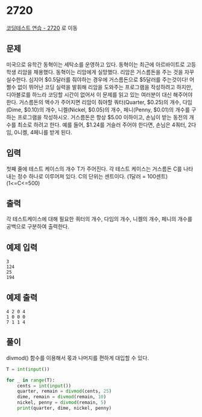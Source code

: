 # 2720

[코딩테스트 연습 - 2720][1] 로 이동

## 문제

미국으로 유학간 동혁이는 세탁소를 운영하고 있다. 동혁이는 최근에 아르바이트로 고등학생 리암을 채용했다.
동혁이는 리암에게 실망했다.
리암은 거스름돈을 주는 것을 자꾸 실수한다.
심지어 \$0.5달러를 줘야하는 경우에 거스름돈으로 \$5달러를 주는것이다!
어쩔수 없이 뛰어난 코딩 실력을 발휘해 리암을 도와주는 프로그램을 작성하려고 하지만, 디아블로를 하느라 코딩할 시간이 없어서 이 문제를 읽고 있는 여러분이 대신 해주어야 한다.
거스름돈의 액수가 주어지면 리암이 줘야할 쿼터(Quarter, \$0.25)의 개수, 다임(Dime, \$0.10)의 개수, 니켈(Nickel, \$0.05)의 개수, 페니(Penny, \$0.01)의 개수를 구하는 프로그램을 작성하시오. 거스름돈은 항상 \$5.00 이하이고, 손님이 받는 동전의 개수를 최소로 하려고 한다. 예를 들어, \$1.24를 거슬러 주어야 한다면, 손님은 4쿼터, 2다임, 0니켈, 4페니를 받게 된다.

## 입력

첫째 줄에 테스트 케이스의 개수 T가 주어진다. 각 테스트 케이스는 거스름돈 C를 나타내는 정수 하나로 이루어져 있다. C의 단위는 센트이다. (1달러 = 100센트) (1<=C<=500)

## 출력

각 테스트케이스에 대해 필요한 쿼터의 개수, 다임의 개수, 니켈의 개수, 페니의 개수를 공백으로 구분하여 출력한다.

## 예제 입력

```
3
124
25
194
```

## 예제 출력

```
4 2 0 4
1 0 0 0
7 1 1 4
```

## 풀이

divmod() 함수를 이용해서 몫과 나머지를 편하게 대입할 수 있다.

```python
T = int(input())

for _ in range(T):
    cents = int(input())
    quarter, remain = divmod(cents, 25)
    dime, remain = divmod(remain, 10)
    nickel, penny = divmod(remain, 5)
    print(quarter, dime, nickel, penny)

```

[1]: https://www.acmicpc.net/problem/2720
